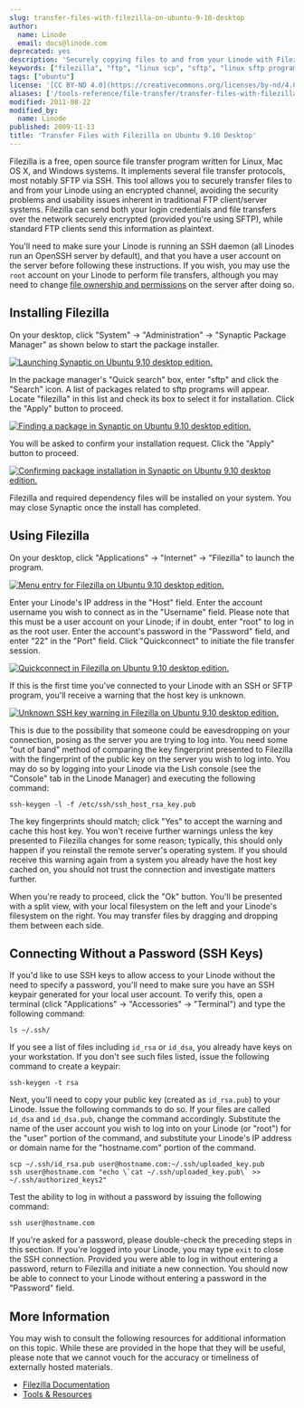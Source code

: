 ```yaml
---
slug: transfer-files-with-filezilla-on-ubuntu-9-10-desktop
author:
  name: Linode
  email: docs@linode.com
deprecated: yes
description: 'Securely copying files to and from your Linode with Filezilla, a free and open source file transfer client for Linux desktop systems.'
keywords: ["filezilla", "ftp", "linux scp", "sftp", "linux sftp program", "linux ftp"]
tags: ["ubuntu"]
license: '[CC BY-ND 4.0](https://creativecommons.org/licenses/by-nd/4.0)'
aliases: ['/tools-reference/file-transfer/transfer-files-with-filezilla-on-ubuntu-9-10-desktop/','/networking/file-transfer/transfer-files-filezilla-ubuntu-9-10/']
modified: 2011-08-22
modified_by:
  name: Linode
published: 2009-11-13
title: 'Transfer Files with Filezilla on Ubuntu 9.10 Desktop'
---
```


Filezilla is a free, open source file transfer program written for Linux, Mac OS X, and Windows systems. It implements several file transfer protocols, most notably SFTP via SSH. This tool allows you to securely transfer files to and from your Linode using an encrypted channel, avoiding the security problems and usability issues inherent in traditional FTP client/server systems. Filezilla can send both your login credentials and file transfers over the network securely encrypted (provided you're using SFTP), while standard FTP clients send this information as plaintext.

You'll need to make sure your Linode is running an SSH daemon (all Linodes run an OpenSSH server by default), and that you have a user account on the server before following these instructions. If you wish, you may use the `root` account on your Linode to perform file transfers, although you may need to change [file ownership and permissions](/docs/tools-reference/linux-users-and-groups) on the server after doing so.

## Installing Filezilla

On your desktop, click "System" -\> "Administration" -\> "Synaptic Package Manager" as shown below to start the package installer.

[![Launching Synaptic on Ubuntu 9.10 desktop edition.](179-filezilla-ubuntu-synaptic.png)](179-filezilla-ubuntu-synaptic.png)

In the package manager's "Quick search" box, enter "sftp" and click the "Search" icon. A list of packages related to sftp programs will appear. Locate "filezilla" in this list and check its box to select it for installation. Click the "Apply" button to proceed.

[![Finding a package in Synaptic on Ubuntu 9.10 desktop edition.](180-filezilla-ubuntu-selected.png)](180-filezilla-ubuntu-selected.png)

You will be asked to confirm your installation request. Click the "Apply" button to proceed.

[![Confirming package installation in Synaptic on Ubuntu 9.10 desktop edition.](181-filezilla-ubuntu-apply.png)](181-filezilla-ubuntu-apply.png)

Filezilla and required dependency files will be installed on your system. You may close Synaptic once the install has completed.

## Using Filezilla

On your desktop, click "Applications" -\> "Internet" -\> "Filezilla" to launch the program.

[![Menu entry for Filezilla on Ubuntu 9.10 desktop edition.](182-filezilla-ubuntu-menu-entry.png)](182-filezilla-ubuntu-menu-entry.png)

Enter your Linode's IP address in the "Host" field. Enter the account username you wish to connect as in the "Username" field. Please note that this must be a user account on your Linode; if in doubt, enter "root" to log in as the root user. Enter the account's password in the "Password" field, and enter "22" in the "Port" field. Click "Quickconnect" to initiate the file transfer session.

[![Quickconnect in Filezilla on Ubuntu 9.10 desktop edition.](183-filezilla-ubuntu-quick-connect.png)](183-filezilla-ubuntu-quick-connect.png)

If this is the first time you've connected to your Linode with an SSH or SFTP program, you'll receive a warning that the host key is unknown.

[![Unknown SSH key warning in Filezilla on Ubuntu 9.10 desktop edition.](184-filezilla-ubuntu-unknown-key.png)](184-filezilla-ubuntu-unknown-key.png)

This is due to the possibility that someone could be eavesdropping on your connection, posing as the server you are trying to log into. You need some "out of band" method of comparing the key fingerprint presented to Filezilla with the fingerprint of the public key on the server you wish to log into. You may do so by logging into your Linode via the Lish console (see the "Console" tab in the Linode Manager) and executing the following command:

    ssh-keygen -l -f /etc/ssh/ssh_host_rsa_key.pub

The key fingerprints should match; click "Yes" to accept the warning and cache this host key. You won't receive further warnings unless the key presented to Filezilla changes for some reason; typically, this should only happen if you reinstall the remote server's operating system. If you should receive this warning again from a system you already have the host key cached on, you should not trust the connection and investigate matters further.

When you're ready to proceed, click the "Ok" button. You'll be presented with a split view, with your local filesystem on the left and your Linode's filesystem on the right. You may transfer files by dragging and dropping them between each side.

## Connecting Without a Password (SSH Keys)

If you'd like to use SSH keys to allow access to your Linode without the need to specify a password, you'll need to make sure you have an SSH keypair generated for your local user account. To verify this, open a terminal (click "Applications" -\> "Accessories" -\> "Terminal") and type the following command:

    ls ~/.ssh/

If you see a list of files including `id_rsa` or `id_dsa`, you already have keys on your workstation. If you don't see such files listed, issue the following command to create a keypair:

    ssh-keygen -t rsa

Next, you'll need to copy your public key (created as `id_rsa.pub`) to your Linode. Issue the following commands to do so. If your files are called `id_dsa` and `id_dsa.pub`, change the command accordingly. Substitute the name of the user account you wish to log into on your Linode (or "root") for the "user" portion of the command, and substitute your Linode's IP address or domain name for the "hostname.com" portion of the command.

    scp ~/.ssh/id_rsa.pub user@hostname.com:~/.ssh/uploaded_key.pub
    ssh user@hostname.com "echo \`cat ~/.ssh/uploaded_key.pub\` >> ~/.ssh/authorized_keys2"

Test the ability to log in without a password by issuing the following command:

    ssh user@hostname.com

If you're asked for a password, please double-check the preceding steps in this section. If you're logged into your Linode, you may type `exit` to close the SSH connection. Provided you were able to log in without entering a password, return to Filezilla and initiate a new connection. You should now be able to connect to your Linode without entering a password in the "Password" field.

## More Information

You may wish to consult the following resources for additional information on this topic. While these are provided in the hope that they will be useful, please note that we cannot vouch for the accuracy or timeliness of externally hosted materials.

- [Filezilla Documentation](http://wiki.filezilla-project.org/Documentation)
- [Tools & Resources](/docs/tools-reference/)



